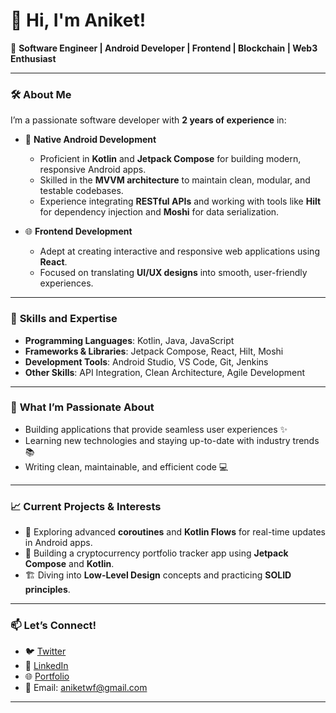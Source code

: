 # 👋 Hi, I'm Aniket!  

🚀 **Software Engineer | Android Developer | Frontend | Blockchain | Web3 Enthusiast**  

---

### 🛠️ **About Me**  

I’m a passionate software developer with **2 years of experience** in:  
- 📱 **Native Android Development**  
   - Proficient in **Kotlin** and **Jetpack Compose** for building modern, responsive Android apps.  
   - Skilled in the **MVVM architecture** to maintain clean, modular, and testable codebases.  
   - Experience integrating **RESTful APIs** and working with tools like **Hilt** for dependency injection and **Moshi** for data serialization.  

- 🌐 **Frontend Development**  
   - Adept at creating interactive and responsive web applications using **React**.  
   - Focused on translating **UI/UX designs** into smooth, user-friendly experiences.  

---

### 🎯 **Skills and Expertise**  

- **Programming Languages**: Kotlin, Java, JavaScript  
- **Frameworks & Libraries**: Jetpack Compose, React, Hilt, Moshi  
- **Development Tools**: Android Studio, VS Code, Git, Jenkins  
- **Other Skills**: API Integration, Clean Architecture, Agile Development  

---

### 🌟 **What I’m Passionate About**  

- Building applications that provide seamless user experiences ✨  
- Learning new technologies and staying up-to-date with industry trends 📚  
- Writing clean, maintainable, and efficient code 💻  

---

### 📈 **Current Projects & Interests**  

- 🔄 Exploring advanced **coroutines** and **Kotlin Flows** for real-time updates in Android apps.  
- 🌌 Building a cryptocurrency portfolio tracker app using **Jetpack Compose** and **Kotlin**.  
- 🏗️ Diving into **Low-Level Design** concepts and practicing **SOLID principles**.  

---

### 📫 **Let’s Connect!**  

- 🐦 [Twitter](https://twitter.com/anikettweeting)  
- 💼 [LinkedIn](https://linkedin.com/in/aniketaniket)  
- 🌐 [Portfolio](https://iamaniket.in)  
- 📧 Email: aniketwf@gmail.com  

---


<!---
iam-aniket/iam-aniket is a ✨ special ✨ repository because its `README.md` (this file) appears on your GitHub profile.
You can click the Preview link to take a look at your changes.
--->
